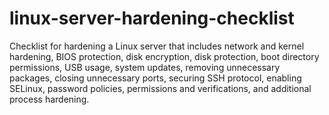 # linux-server-hardening-checklist
Checklist for hardening a Linux server that includes network and kernel hardening, BIOS protection, disk encryption, disk protection, boot directory permissions, USB usage, system updates, removing unnecessary packages, closing unnecessary ports, securing SSH protocol, enabling SELinux, password policies, permissions and verifications, and additional process hardening.
